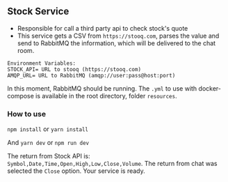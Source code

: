 ## Stock Service

- Responsible for call a third party api to check stock's quote
- This service gets a CSV from `https://stooq.com`, parses the value and send to RabbitMQ the information, which will be delivered to the chat room.

```
Environment Variables:
STOCK_API= URL to stooq (https://stooq.com)
AMQP_URL= URL to RabbitMQ (amqp://user:pass@host:port)
```

In this moment, RabbitMQ should be running. The `.yml` to use with docker-compose is available in the root directory, folder `resources`.

### How to use

`npm install`
or 
`yarn install`

And
`yarn dev`
or
`npm run dev`

The return from Stock API is: `Symbol,Date,Time,Open,High,Low,Close,Volume`. The return from chat was selected the `Close` option.
Your service is ready.